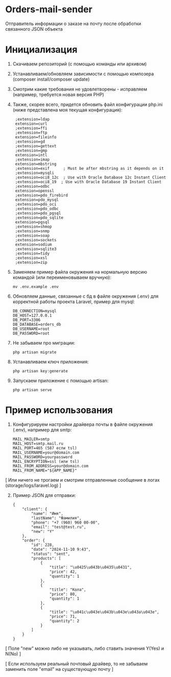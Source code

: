 # Orders-mail-sender
Отправитель информации о заказе на почту после обработки связанного JSON объекта 
# Инициализация
1) Скачиваем репозиторий (с помощью команды или архивом)
2) Устанавливаем/обновляем зависимости с помощью композера (composer install/composer update)
3) Смотрим какие требования не удовлетворены - исправляем (например, требуется новая версия PHP)
4) Также, скорее всего, придется обновить файл конфигурации php.ini (ниже представлена моя текущая конфигурация):

        ;extension=ldap
        extension=curl
        ;extension=ffi
        ;extension=ftp
        extension=fileinfo
        ;extension=gd
        ;extension=gettext
        ;extension=gmp
        extension=intl
        ;extension=imap
        extension=mbstring
        ;extension=exif      ; Must be after mbstring as it depends on it
        ;extension=mysqli
        ;extension=oci8_12c  ; Use with Oracle Database 12c Instant Client
        ;extension=oci8_19  ; Use with Oracle Database 19 Instant Client
        ;extension=odbc
        extension=openssl
        ;extension=pdo_firebird
        extension=pdo_mysql
        ;extension=pdo_oci
        ;extension=pdo_odbc
        ;extension=pdo_pgsql
        ;extension=pdo_sqlite
        extension=pgsql
        ;extension=shmop        
        ;extension=snmp        
        ;extension=soap
        ;extension=sockets
        extension=sodium
        ;extension=sqlite3
        ;extension=tidy
        ;extension=xsl
        ;extension=zip
   
5) Заменяем пример файла окружения на нормальную версию командой (или переименовываем вручную):
  
       mv .env.example .env

6) Обновляем данные, связанные с бд в файле окружения (.env) для корректной работы проекта Laravel, пример для mysql:

       DB_CONNECTION=mysql
       DB_HOST=127.0.0.1
       DB_PORT=3306
       DB_DATABASE=orders_db
       DB_USERNAME=root
       DB_PASSWORD=root

7) Не забываем про миграции:

       php artisan migrate

9) Устанавливаем ключ приложения:

       php artisan key:generate 

10) Запускаем приложение с помощью artisan:

        php artisan serve

# Пример использования
1) Конфигурируем настройки драйвера почты в файле окружения (.env), например для smtp:

       MAIL_MAILER=smtp
       MAIL_HOST=smtp.mail.ru
       MAIL_PORT=465 (587 если tsl)
       MAIL_USERNAME=your@domain.com
       MAIL_PASSWORD=yourpassword
       MAIL_ENCRYPTION=ssl (или tsl)
       MAIL_FROM_ADDRESS=your@domain.com
       MAIL_FROM_NAME="${APP_NAME}"
   
[ Или ничего не трогаем и смотрим отправленные сообщение в логах (storage/logs/laravel.log) ]

2) Пример JSON для отправки:

       {
           "client": {
               "name": "Имя",
               "lastName": "Фамилия",
               "phone": "+7 (960) 960 00-00",
               "email": "test@test.ru",
               "new": "Y"
           },
           "order": {
               "id": 228,
               "date": "2024-11-10 9:43",
               "status": "sent",
               "products": [
                   {
                       "title": "\u0425\u043b\u0435\u0431",
                       "price": 42,
                       "quantity": 1
                   },
                   {
                       "title": "Кола",
                       "price": 80,
                       "quantity": 1
                   },
                   {
                       "title": "\u041c\u043e\u043b\u043e\u043a\u043e",
                       "price": 71,
                       "quantity": 2
                   }
               ]
           }
       }

[ Поле "new" можно либо не указывать, либо ставить значения Y(Yes) и N(No) ]

[ Если используем реальный почтовый драйвер, то не забываем заменить поле "email" на существующую почту ]

